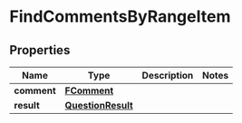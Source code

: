 

# FindCommentsByRangeItem


## Properties

| Name | Type | Description | Notes |
|------------ | ------------- | ------------- | -------------|
|**comment** | [**FComment**](FComment.md) |  |  |
|**result** | [**QuestionResult**](QuestionResult.md) |  |  |



